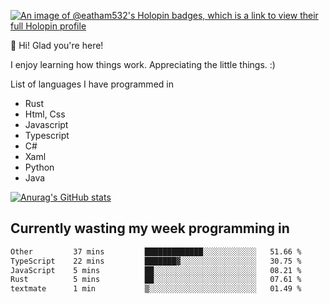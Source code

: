 [![An image of @eatham532's Holopin badges, which is a link to view their full Holopin profile](https://holopin.me/eatham532)](https://holopin.io/@eatham532)


👋 Hi! Glad you're here!

I enjoy learning how things work. Appreciating the little things. :)


List of languages I have programmed in
- Rust
- Html, Css
- Javascript
- Typescript
- C#
- Xaml
- Python
- Java

[![Anurag's GitHub stats](https://github-readme-stats.vercel.app/api?username=Eatham532&theme=dark)](https://github.com/anuraghazra/github-readme-stats)


## Currently wasting my week programming in
<!--START_SECTION:waka-->

```txt
Other         37 mins         █████████████░░░░░░░░░░░░   51.66 %
TypeScript    22 mins         ███████▓░░░░░░░░░░░░░░░░░   30.75 %
JavaScript    5 mins          ██░░░░░░░░░░░░░░░░░░░░░░░   08.21 %
Rust          5 mins          ██░░░░░░░░░░░░░░░░░░░░░░░   07.61 %
textmate      1 min           ▒░░░░░░░░░░░░░░░░░░░░░░░░   01.49 %
```

<!--END_SECTION:waka-->
